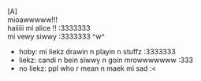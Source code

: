 \[A]  
mioawwwww!!!  
haiiiii mi alice !! :3333333  
mi vewy siwwy :3333333 \^w^

- hoby: mi liekz drawin n playin n stuffz :3333333  
- liekz: candi n bein siwwy n goin mrowwwwwww :333  
- no liekz: ppl who r mean n maek mi sad :\<  

